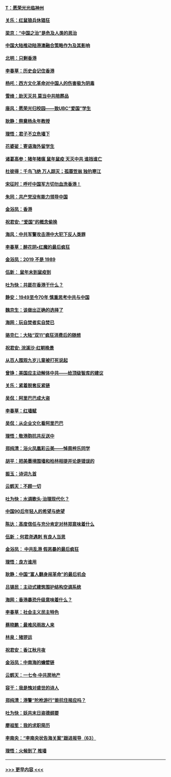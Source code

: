 #### [T：愿荣光光临神州](../pages/nsc993/n11668421.md?t=11201855) 
#### [关乐：红鼠狼兵休猖狂](../pages/nsc993/n11668378.md?t=11201855) 
#### [梁京：“中国之治”是危及人类的恶治](../pages/nsc993/n11668328.md?t=11201855) 
#### [中国大陆推动陆港澳融合策略作为及其影响](../pages/nsc993/n11668157.md?t=11201855) 
#### [北明：只剩香港](../pages/nsc993/n11668002.md?t=11201855) 
#### [李春草：历史会记住香港](../pages/nsc993/n11667927.md?t=11201855) 
#### [杨吒：西方文化革命对中国人的伤害极为阴毒](../pages/nsc993/n11664521.md?t=11201855) 
#### [雪绮：助天灭共 莫当中共陪葬品](../pages/nsc993/n11662650.md?t=11201855) 
#### [唐风：愿荣光归校园——致UBC“爱国”学生](../pages/nsc993/n11662194.md?t=11201855) 
#### [耿静：祭奠杨永年教授](../pages/nsc993/n11662514.md?t=11201855) 
#### [理悟：君子不立危墙下](../pages/nsc993/n11662172.md?t=11201855) 
#### [花婆娑：寄语海外留学生](../pages/nsc993/n11662121.md?t=11201855) 
#### [诸葛高参：猪年猪瘟 鼠年鼠疫 天灭中共 谁挡谁亡](../pages/nsc993/n11661980.md?t=11201855) 
#### [杜彼得：千鸟飞绝 万人踪灭；孤蓑笠翁 独钓寒江](../pages/nsc993/n11661170.md?t=11201855) 
#### [宋征时：呼吁中国军方切勿血洗香港！](../pages/nsc993/n11415318.md?t=11201855) 
#### [朱同：共产党没有能力领导中国](../pages/nsc993/n11660421.md?t=11201855) 
#### [金浴凤：香港](../pages/nsc993/n11660419.md?t=11201855) 
#### [祝君安: “爱国”的概念偷换](../pages/nsc993/n11659706.md?t=11201855) 
#### [海风：中共军警攻击港中大犯下反人类罪](../pages/nsc993/n11659632.md?t=11201855) 
#### [李春草：醉花阴•红魔的最后疯狂](../pages/nsc993/n11659287.md?t=11201855) 
#### [金浴凤：2019 不是 1989](../pages/nsc993/n11657663.md?t=11201855) 
#### [伍新： 鼠年未到鼠疫到](../pages/nsc993/n11655098.md?t=11201855) 
#### [吐为快：共匪在香港干什么？](../pages/nsc993/n11654891.md?t=11201855) 
#### [静安：1949至今70年 慎重思考中共与中国](../pages/nsc993/n11651244.md?t=11201855) 
#### [魏京生：该做出正确的选择了](../pages/nsc993/n11653084.md?t=11201855) 
#### [海网：玩自焚者实自焚已](../pages/nsc993/n11652423.md?t=11201855) 
#### [骆克仁：大陆“双11”疯狂消费后的随想](../pages/nsc993/n11652305.md?t=11201855) 
#### [祝君安: 浣溪沙·红朝晚景](../pages/nsc993/n11652258.md?t=11201855) 
#### [从百人围观九岁儿童被打死说起](../pages/nsc993/n11651030.md?t=11201855) 
#### [曾铮：美国应主动解体中共——给顶级智库的建议](../pages/nsc993/n11649888.md?t=11201855) 
#### [关乐：紧着脱套反紧链](../pages/nsc993/n11649069.md?t=11201855) 
#### [吴侃：阿里巴巴成大盗](../pages/nsc993/n11645523.md?t=11201855) 
#### [李春草：红墙赋](../pages/nsc993/n11646389.md?t=11201855) 
#### [吴侃：从企业文化看阿里巴巴](../pages/nsc993/n11645476.md?t=11201855) 
#### [理悟：敬港胞抗共反送中](../pages/nsc993/n11645466.md?t=11201855) 
#### [郑纯清：浴火凤凰彩云美——悼周梓乐同学](../pages/nsc993/n11645155.md?t=11201855) 
#### [胡平：把美墨境围墙和柏林相提并论是错误的](../pages/nsc993/n11645134.md?t=11201855) 
#### [振玉：诗词九首](../pages/nsc993/n11644081.md?t=11201855) 
#### [云鹤天：不顾一切](../pages/nsc993/n11643508.md?t=11201855) 
#### [吐为快：水调歌头·治理现代化？](../pages/nsc993/n11643485.md?t=11201855) 
#### [中国90后年轻人的希望与绝望](../pages/nsc993/n11642317.md?t=11201855) 
#### [陈达：高度信任与充分肯定对林郑意味着什么](../pages/nsc993/n11641441.md?t=11201855) 
#### [伍新 ：何君尧遇刺 有良人当思](../pages/nsc993/n11641503.md?t=11201855) 
#### [金浴凤： 中共乱港  假恶暴的最后疯狂](../pages/nsc993/n11641495.md?t=11201855) 
#### [理悟：良方谁用](../pages/nsc993/n11641463.md?t=11201855) 
#### [耿静：中国“富人翻身闹革命”的最后机会](../pages/nsc993/n11640655.md?t=11201855) 
#### [吕锡民：主动式建筑围护结构空调系统](../pages/nsc993/n11640168.md?t=11201855) 
#### [海网：香港暴恐升级意味着什么？](../pages/nsc993/n11635904.md?t=11201855) 
#### [李春草：社会主义民主特色](../pages/nsc993/n11634657.md?t=11201855) 
#### [蔡晓鹏：最难风雨故人来](../pages/nsc993/n11633145.md?t=11201855) 
#### [林泉：猪猡运](../pages/nsc993/n11631469.md?t=11201855) 
#### [祝君安：香江秋月夜](../pages/nsc993/n11631440.md?t=11201855) 
#### [金浴凤：中南海的蟾嬖链](../pages/nsc993/n11631290.md?t=11201855) 
#### [云鹤天：一七令·中共房地产](../pages/nsc993/n11630084.md?t=11201855) 
#### [容干：我是愧对盛世的诗人](../pages/nsc993/n11630059.md?t=11201855) 
#### [郑纯清：港警“陀枪游行”能抗住报应吗？](../pages/nsc993/n11629999.md?t=11201855) 
#### [吐为快：妖共末日盗德纲要](../pages/nsc993/n11628610.md?t=11201855) 
#### [廖祖笙：我的求职简历](../pages/nsc993/n11628492.md?t=11201855) 
#### [李南央：“李南央状告海关案”跟进报导（63）](../pages/nsc993/n11627039.md?t=11201855) 
#### [理悟：火候到了 推墙](../pages/nsc993/n11626917.md?t=11201855) 

----
#### [ >>> 更早内容 <<< ](../indexes/nsc993-earlier.md)

